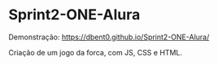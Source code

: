 # Sprint2-ONE-Alura

Demonstração: https://dbent0.github.io/Sprint2-ONE-Alura/

Criação de um jogo da forca, com JS, CSS e HTML.
